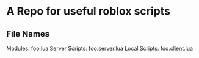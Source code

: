 # A Repo for useful roblox scripts

## File Names
Modules: foo.lua 
Server Scripts: foo.server.lua 
Local Scripts: foo.client.lua 
